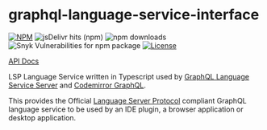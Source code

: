 # graphql-language-service-interface

[![NPM](https://img.shields.io/npm/v/graphql-language-service-interface.svg)](https://npmjs.com/graphql-language-service-interface)
![jsDelivr hits (npm)](https://img.shields.io/jsdelivr/npm/hm/graphql-language-service-interface)
![npm downloads](https://img.shields.io/npm/dm/graphql-language-service-interface?label=npm%20downloads)
![Snyk Vulnerabilities for npm package](https://img.shields.io/snyk/vulnerabilities/npm/codemirror-graphql)
[![License](https://img.shields.io/npm/l/graphql-language-service-interface.svg?style=flat-square)](LICENSE)

[API Docs](https://graphiql-test.netlify.app/typedoc/modules/graphql_language_service_interface.html)

LSP Language Service written in Typescript used by [GraphQL Language Service Server](https://github.com/graphql/graphiql/tree/main/packages/graphql-language-service-server) and [Codemirror GraphQL](https://github.com/graphql/graphiql/tree/main/packages/codemirror-graphql).

This provides the Official [Language Server Protocol](https://langserver.org) compliant GraphQL language service to be used by an IDE plugin, a browser application or desktop application.
